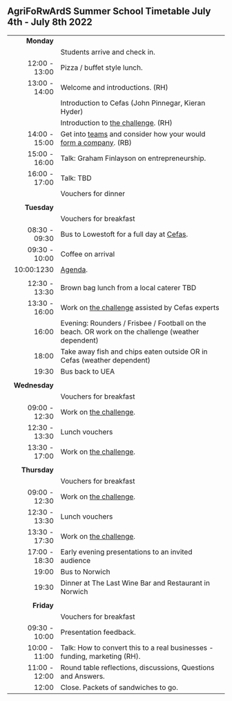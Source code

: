 ## AgriFoRwArdS Summer School Timetable July 4th - July 8th 2022

|               |                                                                                                   |
|--------------:|:--------------------------------------------------------------------------------------------------|
|    **Monday** |                                                                                                   |
|               | Students arrive and check in.                                                                     |
| 12:00 - 13:00 | Pizza / buffet style lunch.                                                                       |
| 13:00 - 14:00 | Welcome and introductions. (RH)                                                                   |
|               | Introduction to Cefas (John Pinnegar, Kieran Hyder)                                               |
|               | Introduction to [the challenge](#the-challenge). (RH)                                             |
| 14:00 - 15:00 | Get into [teams](#teams) and consider how your would [form a company](start-up.md). (RB)          |
| 15:00 - 16:00 | Talk: Graham Finlayson on entrepreneurship.                                                       |
| 16:00 - 17:00 | Talk: TBD                                                                                         |
|               | Vouchers for dinner                                                                               |
|               |                                                                                                   |
|   **Tuesday** |                                                                                                   |
|               | Vouchers for breakfast                                                                            |
| 08:30 - 09:30 | Bus to Lowestoft for a full day at [Cefas](http://www.cefas.co.uk).                               |
| 09:30 - 10:00 | Coffee on arrival                                                                                 |
|    10:00:1230 | [Agenda](talks.md).                                                                               |
|               |                                                                                                   |
| 12:30 - 13:30 | Brown bag lunch from a local caterer TBD                                                          |
| 13:30 - 16:00 | Work on [the challenge](#the-challenge) assisted by Cefas experts                                 |
|         16:00 | Evening: Rounders / Frisbee / Football on the beach. OR work on the challenge (weather dependent) |
|         18:00 | Take away fish and chips eaten outside OR in Cefas (weather dependent)                            |
|         19:30 | Bus back to UEA                                                                                   |
|               |                                                                                                   |
| **Wednesday** |                                                                                                   |
|               | Vouchers for breakfast                                                                            |
| 09:00 - 12:30 | Work on [the challenge](#the-challenge).                                                          |
| 12:30 - 13:30 | Lunch vouchers                                                                                    |
| 13:30 - 17:00 | Work on [the challenge](#the-challenge).                                                          |
|               |                                                                                                   |
|  **Thursday** |                                                                                                   |
|               | Vouchers for breakfast                                                                            |
| 09:00 - 12:30 | Work on [the challenge](#the-challenge).                                                          |
| 12:30 - 13:30 | Lunch vouchers                                                                                    |
| 13:30 - 17:30 | Work on [the challenge](#the-challenge).                                                          |
| 17:00 - 18:30 | Early evening presentations to an invited audience                                                |
|         19:00 | Bus to Norwich                                                                                    |
|         19:30 | Dinner at The Last Wine Bar and Restaurant in Norwich                                             |
|               |                                                                                                   |
|    **Friday** |                                                                                                   |
|               | Vouchers for breakfast                                                                            |
| 09:30 - 10:00 | Presentation feedback.                                                                            |
| 10:00 - 11:00 | Talk: How to convert this to a real businesses - funding, marketing (RH).                         |
| 11:00 - 12:00 | Round table reflections, discussions, Questions and Answers.                                      |
|         12:00 | Close. Packets of sandwiches to go.                                                               |
